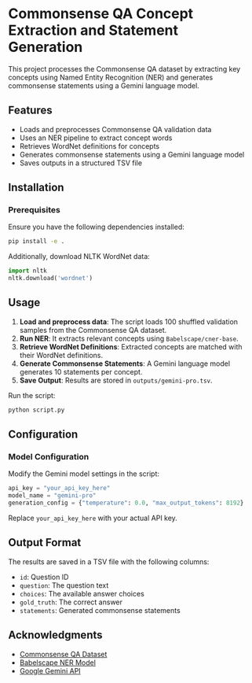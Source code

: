 # Commonsense QA Concept Extraction and Statement Generation

This project processes the Commonsense QA dataset by extracting key concepts using Named Entity Recognition (NER) and generates commonsense statements using a Gemini language model.

## Features

- Loads and preprocesses Commonsense QA validation data
- Uses an NER pipeline to extract concept words
- Retrieves WordNet definitions for concepts
- Generates commonsense statements using a Gemini language model
- Saves outputs in a structured TSV file

## Installation

### Prerequisites

Ensure you have the following dependencies installed:

```bash
pip install -e .
```

Additionally, download NLTK WordNet data:

```python
import nltk
nltk.download('wordnet')
```

## Usage

1. **Load and preprocess data**: The script loads 100 shuffled validation samples from the Commonsense QA dataset.
2. **Run NER**: It extracts relevant concepts using `Babelscape/cner-base`.
3. **Retrieve WordNet Definitions**: Extracted concepts are matched with their WordNet definitions.
4. **Generate Commonsense Statements**: A Gemini language model generates 10 statements per concept.
5. **Save Output**: Results are stored in `outputs/gemini-pro.tsv`.

Run the script:

```bash
python script.py
```

## Configuration

### Model Configuration

Modify the Gemini model settings in the script:

```python
api_key = "your_api_key_here"  
model_name = "gemini-pro"  
generation_config = {"temperature": 0.0, "max_output_tokens": 8192}
```

Replace `your_api_key_here` with your actual API key.

## Output Format

The results are saved in a TSV file with the following columns:

- `id`: Question ID
- `question`: The question text
- `choices`: The available answer choices
- `gold_truth`: The correct answer
- `statements`: Generated commonsense statements

## Acknowledgments

- [Commonsense QA Dataset](https://huggingface.co/datasets/tau/commonsense_qa)
- [Babelscape NER Model](https://huggingface.co/Babelscape/cner-base)
- [Google Gemini API](https://ai.google.dev/)

